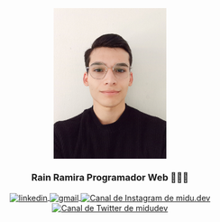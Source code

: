 <p align="center" width="300">
   <img align="center" width="200" src="https://github.com/RainRamira/RainRamira/blob/main/1694093388589.jpg?raw=true" />
   <h3 align="center">Rain Ramira Programador Web 👨🏻‍💻</h3>
</p>

<p align="center">
   <a href="https://www.linkedin.com/in/rramira/" target="blank">
    <img align="center" src="https://content.linkedin.com/content/dam/me/business/en-us/amp/brand-site/v2/bg/LI-Bug.svg.original.svg" alt="linkedin" height="28px" width="56px" />
  </a>
  <span style="width: 8px;"> </span>
   <a href="mailto:r.sannarain@gmail.com" target="blank">
    <img align="center" src="https://mailmeteor.com/logos/assets/PNG/Gmail_Logo_512px.png" alt="gmail" height="23px" width="33px" />
  </a>
  <span style="width: 8px;"> </span>
  <a href="https://instagram.com/midu.dev" target="blank">
    <img align="center" src="https://upload.wikimedia.org/wikipedia/commons/e/e7/Instagram_logo_2016.svg" alt="Canal de Instagram de midu.dev" height="23px" width="23px" />
  </a>
  <span style="width: 8px;"> </span>
  <a href="https://twitter.com/midudev" target="blank">
    <img align="center" src="https://upload.wikimedia.org/wikipedia/commons/thumb/6/6f/Logo_of_Twitter.svg/2491px-Logo_of_Twitter.svg.png" alt="Canal de Twitter de midudev" height="23px" width="28px" />
  </a>
</p>
